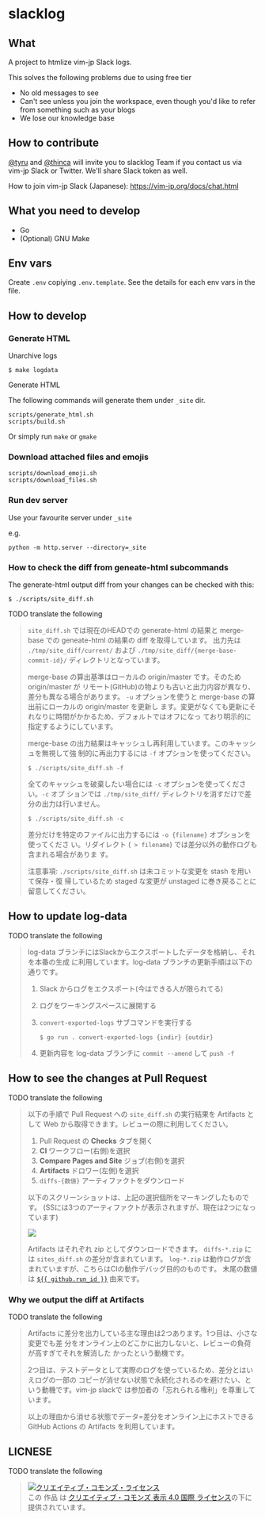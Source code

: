 # slacklog

## What

A project to htmlize vim-jp Slack logs.

This solves the following problems due to using free tier

* No old messages to see
* Can't see unless you join the workspace, even though you'd like to refer from something such as your blogs
* We lose our knowledge base

## How to contribute

[@tyru](https://twitter.com/_tyru_) and [@thinca](https://twitter.com/thinca) will invite you  to slacklog Team if you contact us via vim-jp Slack or Twitter. We'll share Slack token as well.

How to join vim-jp Slack (Japanese):
<https://vim-jp.org/docs/chat.html>

## What you need to develop

- Go
- (Optional) GNU Make

## Env vars

Create `.env` copiying `.env.template`.
See the details for each env vars in the file.

## How to develop

### Generate HTML

Unarchive logs

```console
$ make logdata
```

Generate HTML

The following commands will generate them under `_site` dir.

```console
scripts/generate_html.sh
scripts/build.sh
```

Or simply run `make` or `gmake`

### Download attached files and emojis

```console
scripts/download_emoji.sh
scripts/download_files.sh
```

### Run dev server

Use your favourite server under `_site`

e.g.

```console
python -m http.server --directory=_site
```

### How to check the diff from geneate-html subcommands

The generate-html output diff from your changes can be checked with this:

```console
$ ./scripts/site_diff.sh
```

TODO translate the following

> `site_diff.sh` では現在のHEADでの generate-html の結果と merge-base での
> geneate-html の結果の diff を取得しています。
> 出力先は `./tmp/site_diff/current/` および
> `./tmp/site_diff/{merge-base-commit-id}/` ディレクトリとなっています。
> 
> merge-base の算出基準はローカルの origin/master です。そのため origin/master が
> リモート(GitHub)の物よりも古いと出力内容が異なり、差分も異なる場合があります。
> `-u` オプションを使うと merge-base の算出前にローカルの origin/master を更新し
> ます。変更がなくても更新にそれなりに時間がかかるため、デフォルトではオフになっ
> ており明示的に指定するようにしています。
> 
> merge-base の出力結果はキャッシュし再利用しています。このキャッシュを無視して強
> 制的に再出力するには `-f` オプションを使ってください。
> 
> ```console
> $ ./scripts/site_diff.sh -f
> ```
> 
> 全てのキャッシュを破棄したい場合には `-c` オプションを使ってください。`-c` オプ
> ションでは `./tmp/site_diff/` ディレクトリを消すだけで差分の出力は行いません。
> 
> ```console
> $ ./scripts/site_diff.sh -c
> ```
> 
> 差分だけを特定のファイルに出力するには `-o {filename}` オプションを使ってくださ
> い。リダイレクト (` > filename`) では差分以外の動作ログも含まれる場合がありま
> す。
> 
> 注意事項: `./scripts/site_diff.sh` は未コミットな変更を stash を用いて保存・復
帰しているため staged な変更が unstaged に巻き戻ることに留意してください。

## How to update log-data

TODO translate the following

> log-data ブランチにはSlackからエクスポートしたデータを格納し、それを本番の生成
> に利用しています。log-data ブランチの更新手順は以下の通りです。
> 
> 1. Slack からログをエクスポート(今はできる人が限られてる)
> 2. ログをワーキングスペースに展開する
> 3. `convert-exported-logs` サブコマンドを実行する
> 
>     ```console
>     $ go run . convert-exported-logs {indir} {outdir}
>     ```
> 
> 4. 更新内容を log-data ブランチに `commit --amend` して `push -f`

## How to see the changes at Pull Request

TODO translate the following

> 以下の手順で Pull Request への `site_diff.sh` の実行結果を
> Artifacts として Web から取得できます。レビューの際に利用してください。
> 
> 1. Pull Request の <b>Checks</b> タブを開く
> 2. <b>CI</b> ワークフロー(右側)を選択
> 3. <b>Compare Pages and Site</b> ジョブ(右側)を選択
> 4. <b>Artifacts</b> ドロワー(左側)を選択
> 5. `diffs-{数値}` アーティファクトをダウンロード
> 
> 以下のスクリーンショットは、上記の選択個所をマーキングしたものです。
> (SSには3つのアーティファクトが表示されますが、現在は2つになっています)
> 
> ![](https://raw.githubusercontent.com/wiki/vim-jp/slacklog-generator/images/where-are-artifacts.png)
> 
> Artifacts はそれぞれ zip としてダウンロードできます。
> `diffs-*.zip` には `sites_diff.sh` の差分が含まれています。
> `log-*.zip` は動作ログが含まれていますが、こちらはCIの動作デバッグ目的のものです。
> 末尾の数値は [`${{ github.run_id }}`](https://help.github.com/en/actions/reference/context-and-expression-syntax-for-github-actions#github-context) 由来です。

### Why we output the diff at Artifacts

TODO translate the following

> Artifacts に差分を出力している主な理由は2つあります。1つ目は、小さな変更でも差
> 分をオンライン上のどこかに出力しないと、レビューの負荷が高すぎてそれを解消した
> かったという動機です。
> 
> 2つ目は、テストデータとして実際のログを使っているため、差分とはいえログの一部の
> コピーが消せない状態で永続化されるのを避けたい、という動機です。vim-jp slackで
> は参加者の「忘れられる権利」を尊重しています。
> 
> 以上の理由から消せる状態でデータ=差分をオンライン上にホストできる GitHub
> Actions の Artifacts を利用しています。

## LICNESE

TODO translate the following

> <a rel="license" href="http://creativecommons.org/licenses/by/4.0/"><img alt="クリエイティブ・コモンズ・ライセンス" style="border-width:0" src="https://i.creativecommons.org/l/by/4.0/88x31.png" /></a><br />この 作品 は <a rel="license" href="http://creativecommons.org/licenses/by/4.0/">クリエイティブ・コモンズ 表示 4.0 国際 ライセンス</a>の下に提供されています。

